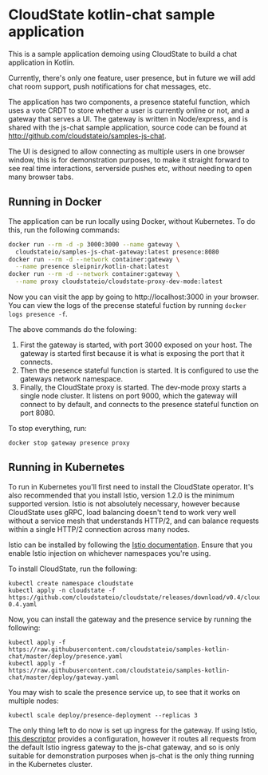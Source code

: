 # CloudState kotlin-chat sample application

This is a sample application demoing using CloudState to build a chat application in Kotlin.

Currently, there's only one feature, user presence, but in future we will add chat room support, push notifications for chat messages, etc.

The application has two components, a presence stateful function, which uses a vote CRDT to store whether a user is currently online or not, and a gateway that serves a UI. The gateway is written in Node/express, and is shared with the js-chat sample application, source code can be found at http://github.com/cloudstateio/samples-js-chat.

The UI is designed to allow connecting as multiple users in one browser window, this is for demonstration purposes, to make it straight forward to see real time interactions, serverside pushes etc, without needing to open many browser tabs.

## Running in Docker

The application can be run locally using Docker, without Kubernetes. To do this, run the following commands:

```bash
docker run --rm -d -p 3000:3000 --name gateway \
  cloudstateio/samples-js-chat-gateway:latest presence:8080
docker run --rm -d --network container:gateway \
  --name presence sleipnir/kotlin-chat:latest
docker run --rm -d --network container:gateway \
  --name proxy cloudstateio/cloudstate-proxy-dev-mode:latest
```

Now you can visit the app by going to http://localhost:3000 in your browser. You can view the logs of the precense stateful fuction by running `docker logs presence -f`.

The above commands do the folowing:

1. First the gateway is started, with port 3000 exposed on your host. The gateway is started first because it is what is exposing the port that it connects.
2. Then the presence stateful function is started. It is configured to use the gateways network namespace.
3. Finally, the CloudState proxy is started. The dev-mode proxy starts a single node cluster. It listens on port 9000, which the gateway will connect to by default, and connects to the presence stateful function on port 8080.

To stop everything, run:

```
docker stop gateway presence proxy
```

## Running in Kubernetes

To run in Kubernetes you'll first need to install the CloudState operator. It's also recommended that you install Istio, version 1.2.0 is the minimum supported version. Istio is not absolutely necessary, however because CloudState uses gRPC, load balancing doesn't tend to work very well without a service mesh that understands HTTP/2, and can balance requests within a single HTTP/2 connection across many nodes.

Istio can be installed by following the [Istio documentation](https://istio.io/docs/setup/kubernetes/). Ensure that you enable Istio injection on whichever namespaces you're using.

To install CloudState, run the following:

```
kubectl create namespace cloudstate
kubectl apply -n cloudstate -f https://github.com/cloudstateio/cloudstate/releases/download/v0.4/cloudstate-0.4.yaml
```

Now, you can install the gateway and the presence service by running the following:

```
kubectl apply -f https://raw.githubusercontent.com/cloudstateio/samples-kotlin-chat/master/deploy/presence.yaml
kubectl apply -f https://raw.githubusercontent.com/cloudstateio/samples-kotlin-chat/master/deploy/gateway.yaml
```

You may wish to scale the presence service up, to see that it works on multiple nodes:

```
kubectl scale deploy/presence-deployment --replicas 3
```

The only thing left to do now is set up ingress for the gateway. If using Istio, [this descriptor](https://raw.githubusercontent.com/cloudstateio/samples-kotlin-chat/master/deploy/gateway-istio.yaml) provides a configuration, however it routes all requests from the default Istio ingress gateway to the js-chat gateway, and so is only suitable for demonstration purposes when js-chat is the only thing running in the Kubernetes cluster.
